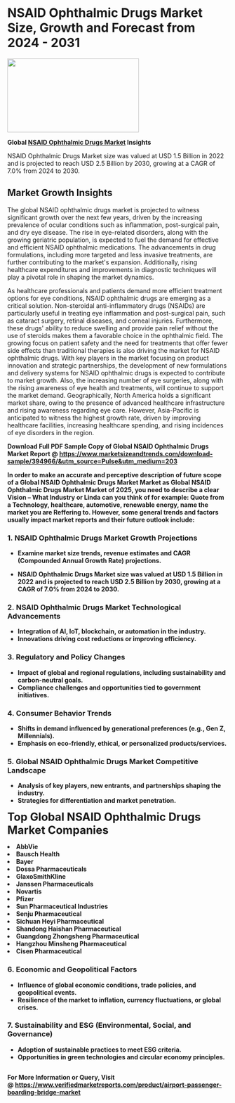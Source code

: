 <H1>NSAID Ophthalmic Drugs Market Size, Growth and Forecast from 2024 - 2031</H1><img class="aligncenter size-medium wp-image-584254" src="https://thirdeyenews.in/wp-content/uploads/2024/09/Global-Market-Research-300x168.jpeg" alt="" width="300" height="168" /><p><strong>Global&nbsp;<a href="https://www.marketsizeandtrends.com/download-sample/394966/&amp;utm_source=Pulse&amp;utm_medium=203">NSAID Ophthalmic Drugs Market</a> Insights</strong></p><p>NSAID Ophthalmic Drugs Market size was valued at USD 1.5 Billion in 2022 and is projected to reach USD 2.5 Billion by 2030, growing at a CAGR of 7.0% from 2024 to 2030.</p><p><h2>Market Growth Insights</h2> <p>The global NSAID ophthalmic drugs market is projected to witness significant growth over the next few years, driven by the increasing prevalence of ocular conditions such as inflammation, post-surgical pain, and dry eye disease. The rise in eye-related disorders, along with the growing geriatric population, is expected to fuel the demand for effective and efficient NSAID ophthalmic medications. The advancements in drug formulations, including more targeted and less invasive treatments, are further contributing to the market's expansion. Additionally, rising healthcare expenditures and improvements in diagnostic techniques will play a pivotal role in shaping the market dynamics.</p> <p><strong></strong></p> <p>As healthcare professionals and patients demand more efficient treatment options for eye conditions, NSAID ophthalmic drugs are emerging as a critical solution. Non-steroidal anti-inflammatory drugs (NSAIDs) are particularly useful in treating eye inflammation and post-surgical pain, such as cataract surgery, retinal diseases, and corneal injuries. Furthermore, these drugs' ability to reduce swelling and provide pain relief without the use of steroids makes them a favorable choice in the ophthalmic field. The growing focus on patient safety and the need for treatments that offer fewer side effects than traditional therapies is also driving the market for NSAID ophthalmic drugs. With key players in the market focusing on product innovation and strategic partnerships, the development of new formulations and delivery systems for NSAID ophthalmic drugs is expected to contribute to market growth. Also, the increasing number of eye surgeries, along with the rising awareness of eye health and treatments, will continue to support the market demand. Geographically, North America holds a significant market share, owing to the presence of advanced healthcare infrastructure and rising awareness regarding eye care. However, Asia-Pacific is anticipated to witness the highest growth rate, driven by improving healthcare facilities, increasing healthcare spending, and rising incidences of eye disorders in the region.</p> <p><strong></p><p><span class=""><strong>Download Full PDF Sample Copy of Global NSAID Ophthalmic Drugs Market Report</strong> @ <a href="https://www.marketsizeandtrends.com/download-sample/394966/&amp;utm_source=Pulse&amp;utm_medium=203" target="_blank">https://www.marketsizeandtrends.com/download-sample/394966/&amp;utm_source=Pulse&amp;utm_medium=203</a></span></p><p>In order to make an accurate and perceptive description of future scope of a Global&nbsp;NSAID Ophthalmic Drugs Market Market as Global&nbsp;NSAID Ophthalmic Drugs Market Market of 2025, you need to describe a clear Vision &ndash; What Industry or Linda can you think of for example: Quote from a Technology, healthcare, automotive, renewable energy, name the market you are Reffering to. However, some general trends and factors usually impact market reports and their future outlook include:</p><h3>1.&nbsp;<strong>NSAID Ophthalmic Drugs Market Growth Projections</strong></h3><ul><li>Examine market size trends, revenue estimates and CAGR (Compounded Annual Growth Rate) projections.</li><li><p>NSAID Ophthalmic Drugs Market size was valued at USD 1.5 Billion in 2022 and is projected to reach USD 2.5 Billion by 2030, growing at a CAGR of 7.0% from 2024 to 2030.</p></li></ul><h3>2.&nbsp;<strong>NSAID Ophthalmic Drugs Market Technological Advancements</strong></h3><ul><li>Integration of AI, IoT, blockchain, or automation in the industry.</li><li>Innovations driving cost reductions or improving efficiency.</li></ul><h3>3.&nbsp;<strong>Regulatory and Policy Changes</strong></h3><ul><li>Impact of global and regional regulations, including sustainability and carbon-neutral goals.</li><li>Compliance challenges and opportunities tied to government initiatives.</li></ul><h3>4.&nbsp;<strong>Consumer Behavior Trends</strong></h3><ul><li>Shifts in demand influenced by generational preferences (e.g., Gen Z, Millennials).</li><li>Emphasis on eco-friendly, ethical, or personalized products/services.</li></ul><h3>5.&nbsp;<strong>Global NSAID Ophthalmic Drugs Market Competitive Landscape</strong></h3><ul><li>Analysis of key players, new entrants, and partnerships shaping the industry.</li><li>Strategies for differentiation and market penetration.</li></ul><p data-pm-slice="1 1 []"><span style="color: inherit; font-family: inherit; font-size: 25px;">Top Global NSAID Ophthalmic Drugs Market Companies</span></p><div class="" data-test-id=""><p><li>AbbVie</li><li> Bausch Health</li><li> Bayer</li><li> Dossa Pharmaceuticals</li><li> GlaxoSmithKline</li><li> Janssen Pharmaceuticals</li><li> Novartis</li><li> Pfizer</li><li> Sun Pharmaceutical Industries</li><li> Senju Pharmaceutical</li><li> Sichuan Heyi Pharmaceutical</li><li> Shandong Haishan Pharmaceutical</li><li> Guangdong Zhongsheng Pharmaceutical</li><li> Hangzhou Minsheng Pharmaceutical</li><li> Cisen Pharmaceutical</li></p></div><h3>6.&nbsp;<strong>Economic and Geopolitical Factors</strong></h3><ul><li>Influence of global economic conditions, trade policies, and geopolitical events.</li><li>Resilience of the market to inflation, currency fluctuations, or global crises.</li></ul><h3>7.&nbsp;<strong>Sustainability and ESG (Environmental, Social, and Governance)</strong></h3><ul><li>Adoption of sustainable practices to meet ESG criteria.</li><li>Opportunities in green technologies and circular economy principles.</li></ul><h2><strong style="font-size: 14px;">For More Information or Query, Visit @&nbsp;</strong><a style="background-color: #ffffff; font-size: 14px;" href="https://www.marketsizeandtrends.com/report/nsaid-ophthalmic-drugs-market/" target="_blank">https://www.verifiedmarketreports.com/product/airport-passenger-boarding-bridge-market</a></h2>
